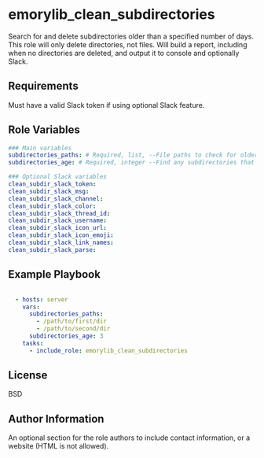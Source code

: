 emorylib_clean_subdirectories
=========

Search for and delete subdirectories older than a specified number of days. This role will only delete directories, not files. Will build a report, including when no directories are deleted, and output it to console and optionally Slack.

Requirements
------------

Must have a valid Slack token if using optional Slack feature.

Role Variables
--------------

```yaml
### Main variables
subdirectories_paths: # Required, list, --File paths to check for older subdirectories
subdirectories_age: # Required, integer --Find any subdirectories that have not been modified in these many days

### Optional Slack variables
clean_subdir_slack_token:
clean_subdir_slack_msg:
clean_subdir_slack_channel:
clean_subdir_slack_color:
clean_subdir_slack_thread_id:
clean_subdir_slack_username:
clean_subdir_slack_icon_url:
clean_subdir_slack_icon_emoji:
clean_subdir_slack_link_names:
clean_subdir_slack_parse:
```

Example Playbook
----------------

```yaml

  - hosts: server
    vars:
      subdirectories_paths: 
        - /path/to/first/dir
        - /path/to/second/dir
      subdirectories_age: 3
    tasks:
      - include_role: emorylib_clean_subdirectories
```

License
-------

BSD

Author Information
------------------

An optional section for the role authors to include contact information, or a website (HTML is not allowed).
